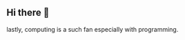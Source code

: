 ## Hi there 👋

<!--
**Onesmas757/Onesmas757** is a ✨ _special_ ✨ repository because its `README.md` (this file) appears on your GitHub profile.

Here are some ideas to get you started:

- 🔭 I’m currently working on programming
- 🌱 I’m currently learning computer science
- 👯 I’m looking to collaborate on LLMS
- 🤔 I’m looking for help with programming techniques
- 💬 Ask me about science
- 📫 How to reach me: akandwanahoonesmas757@gmail.com
- 😄 Pronouns: I
- ⚡ Fun fact: What! Do you kmow me.
-->lastly, computing is a such fan  especially with programming. 
